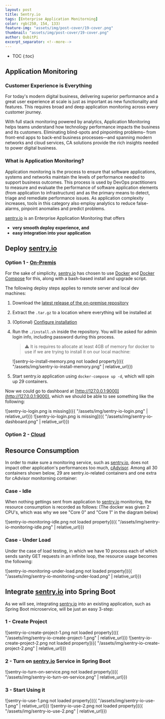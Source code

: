 ```yaml
---
layout: post
title: Sentry.io
tags: [Enterprise Application Monitorning]
color: rgb(250, 154, 133)
feature-img: "assets/img/post-cover/19-cover.png"
thumbnail: "assets/img/post-cover/19-cover.png"
author: QubitPi
excerpt_separator: <!--more-->
---
```


<!--more-->

* TOC
{:toc}

## Application Monitoring

### Customer Experience is Everything

For today's modern digital business, delivering superior performance and a great user experience at scale is just as
important as new functionality and features. This requires broad and deep application monitoring across every customer
journey.

With full stack monitoring powered by analytics, Application Monitoring helps teams understand how technology
performance impacts the business and its customers. Eliminating blind-spots and pinpointing problems– from front-end
apps to back-end business processes—and spanning modern networks and cloud services, CA solutions provide the rich
insights needed to power digital business.

### What is Application Monitoring?

Application monitoring is the process to ensure that software applications, systems and networks maintain the levels of
performance needed to support business outcomes. This process is used by DevOps practitioners to measure and evaluate
the performance of software application elements (from application to infrastructure) and as the primary means to
detect, triage and remediate performance issues. As application complexity increases, tools in this category also employ
analytics to reduce false-alarms, pinpoint anomalies and predict problems.

[sentry.io](https://sentry.io/) is an Enterprise Application Monitoring that offers

* **very smooth deploy experience, and**
* **easy integration into your application**

## Deploy [sentry.io](https://sentry.io/)

### Option 1 - [On-Premis](https://develop.sentry.dev/self-hosted/)

For the sake of simplicity, [sentry.io](https://sentry.io/) has chosen to use [Docker](https://www.docker.com/) and
[Docker Compose](https://docs.docker.com/compose/) for this, along with a bash-based install and upgrade script.

The following deploy steps applies to remote server and local dev machines:

1. Download the [latest release of the on-premise repository](https://github.com/getsentry/onpremise/releases/latest)
2. Extract the `.tar.gz` to a location where everything will be installed at
3. (Optional) [Configure installation](https://develop.sentry.dev/self-hosted/#configuration)
4. Run the `./install.sh` inside the repository. You will be asked for admin login info, including password during this
   process.
   
   > ⚠️ It is requires to allocate at least 4GB of memory for docker to use if we are trying to install it on our local
   > machine:
   
   ![sentry-io-install-memory.png not loaded property]({{ "/assets/img/sentry-io-install-memory.png" | relative_url}})

5. Start sentry.io application using `docker-compose up -d`, which will spin up 29 containers.

Now we could go to dashboard at [http://127.0.0.1:9000](http://127.0.0.1:9000), which we should be able to see something
like the following:

![sentry-io-login.png is missing]({{ "/assets/img/sentry-io-login.png" | relative_url}})
![sentry-io-login.png is missing]({{ "/assets/img/sentry-io-dashboard.png" | relative_url}})

### Option 2 - [Cloud](https://sentry.io/auth/login/)

## Resource Consumption

In order to make sure a monitoring service, such as [sentry.io](https://sentry.io/), does not impact other application's
performances too much, [cAdvisor](./2020-08-19-28-docker.md). Among all 30 containers shown below, 29 are
sentry.io-related containers and one extra for cAdvisor monitorning container: 

### Case - Idle

When nothing gettings sent from application to [sentry.io](https://sentry.io/) monitoring, the resource consumption
is recorded as follows: (The docker was given 2 CPU's, which was why we see "Core 0" and "Core 1" in the diagram below)

![sentry-io-monitoring-idle.png not loaded property]({{ "/assets/img/sentry-io-monitoring-idle.png" | relative_url}})

### Case - Under Load

Under the case of load testing, in which we have 10 process each of which sends sanity GET requests in an infinite loop,
the resource usage becomes the following:

![sentry-io-monitoring-under-load.png not loaded property]({{ "/assets/img/sentry-io-monitoring-under-load.png" | relative_url}})

## Integrate [sentry.io](https://sentry.io/) into Spring Boot

As we will see, integrating [sentry.io](https://sentry.io/) into an existing application, such as Spring Boot
microservice, will be just an easy 3-step:

### 1 - Create Project

![sentry-io-create-project-1.png not loaded property]({{ "/assets/img/sentry-io-create-project-1.png" | relative_url}})
![sentry-io-create-project-2.png not loaded property]({{ "/assets/img/sentry-io-create-project-2.png" | relative_url}})

### 2 - Turn on [sentry.io](https://sentry.io/) Service in Spring Boot

![sentry-io-turn-on-service.png not loaded property]({{ "/assets/img/sentry-io-turn-on-service.png" | relative_url}})

### 3 - Start Using it

![sentry-io-use-1.png not loaded property]({{ "/assets/img/sentry-io-use-1.png" | relative_url}})
![sentry-io-use-2.png not loaded property]({{ "/assets/img/sentry-io-use-2.png" | relative_url}})
